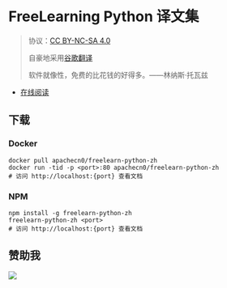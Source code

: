 # FreeLearning Python 译文集

> 协议：[CC BY-NC-SA 4.0](http://creativecommons.org/licenses/by-nc-sa/4.0/)
> 
> 自豪地采用[谷歌翻译](https://translate.google.cn/)
> 
> 软件就像性，免费的比花钱的好得多。——林纳斯·托瓦兹

* [在线阅读](https://py.flygon.net)

## 下载

### Docker

```
docker pull apachecn0/freelearn-python-zh
docker run -tid -p <port>:80 apachecn0/freelearn-python-zh
# 访问 http://localhost:{port} 查看文档
```

### NPM

```
npm install -g freelearn-python-zh
freelearn-python-zh <port>
# 访问 http://localhost:{port} 查看文档
```

## 赞助我

![](https://img-blog.csdnimg.cn/20200112005920729.png)
